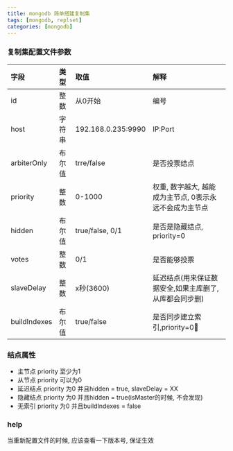 ```yaml
---
title: mongodb 简单搭建复制集
tags: [mongodb, replset]
categories: [mongodb]
---
```


### 复制集配置文件参数
|字段|类型|取值|解释|
|:--- |:--- |:--- |:--- |
|id|   整数| 从0开始|编号|
|host| 字符串| 192.168.0.235:9990|IP:Port|
|arbiterOnly|布尔值|trre/false|是否投票结点|
|priority|整数|0-1000|权重, 数字越大, 越能成为主节点, 0表示永远不会成为主节点|
|hidden|布尔值|true/false, 0/1|是否是隐藏结点, priority=0|
|votes|整数|0/1|是否能够投票|
|slaveDelay|整数|x秒(3600)|延迟结点(用来保证数据安全,如果主库删了,从库都会同步删)|
|buildIndexes|布尔值|true/false|是否同步建立索引,priority=0|

### 结点属性
- 主节点 priority 至少为1
- 从节点 priority 可以为0
- 延迟结点 priority 为0 并且hidden = true, slaveDelay = XX
- 隐藏结点 priority 为0 并且hidden = true(isMaster的时候, 不会发现)
- 无索引 priority 为0 并且buildIndexes = false

### help
当重新配置文件的时候, 应该查看一下版本号, 保证生效

